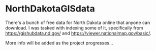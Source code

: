 # NorthDakotaGISdata
There's a bunch of free data for North Dakota online that anyone can download. I was tasked with indexing some of it, specifically from https://gishubdata.nd.gov/ and https://viewer.nationalmap.gov/basic/.

More info will be added as the project progresses...

